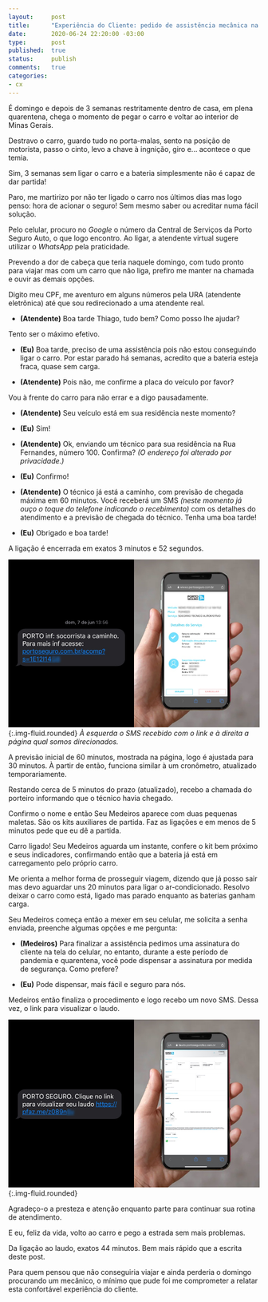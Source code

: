 ```yaml
---
layout:		post
title:		"Experiência do Cliente: pedido de assistência mecânica na Porto Seguro Auto"
date:		2020-06-24 22:20:00 -03:00
type:		post
published:	true
status:		publish
comments:	true
categories:
- cx
---
```


É domingo e depois de 3 semanas restritamente dentro de casa, em plena quarentena, chega o momento de pegar o carro e voltar ao interior de Minas Gerais.

Destravo o carro, guardo tudo no porta-malas, sento na posição de motorista, passo o cinto, levo a chave à ingnição, giro e... acontece o que temia.

Sim, 3 semanas sem ligar o carro e a bateria simplesmente não é capaz de dar partida!

Paro, me martirizo por não ter ligado o carro nos últimos dias mas logo penso: hora de acionar o seguro! Sem mesmo saber ou acreditar numa fácil solução.

Pelo celular, procuro no *Google* o número da Central de Serviços da Porto Seguro Auto, o que logo encontro. Ao ligar, a atendente virtual sugere utilizar o *WhatsApp* pela praticidade.

Prevendo a dor de cabeça que teria naquele domingo, com tudo pronto para viajar mas com um carro que não liga, prefiro me manter na chamada e ouvir as demais opções.

Digito meu CPF, me aventuro em alguns números pela URA (atendente eletrônica) até que sou redirecionado a uma atendente real.

- **(Atendente)** Boa tarde Thiago, tudo bem? Como posso lhe ajudar?

Tento ser o máximo efetivo.

- **(Eu)** Boa tarde, preciso de uma assistência pois não estou conseguindo ligar o carro. Por estar parado há semanas, acredito que a bateria esteja fraca, quase sem carga.

- **(Atendente)** Pois não, me confirme a placa do veículo por favor?

Vou à frente do carro para não errar e a digo pausadamente.

- **(Atendente)** Seu veículo está em sua residência neste momento?

- **(Eu)** Sim!

- **(Atendente)** Ok, enviando um técnico para sua residência na Rua Fernandes, número 100. Confirma? *(O endereço foi alterado por privacidade.)*

- **(Eu)** Confirmo!

- **(Atendente)** O técnico já está a caminho, com previsão de chegada máxima em 60 minutos. Você receberá um SMS *(neste momento já ouço o toque do telefone indicando o recebimento)* com os detalhes do atendimento e a previsão de chegada do técnico. Tenha uma boa tarde!

- **(Eu)** Obrigado e boa tarde!

A ligação é encerrada em exatos 3 minutos e 52 segundos.

![Figura dividida ao meio, sendo a primeira metade mostrando o SMS e a segunda uma mão segurando o celular, na página da Porto Seguro aberta para acompanhamento do serviço](/assets/imgs/cx-porto-seguro-auto/cx-porto-seguro-auto-mobile.jpg){:.img-fluid.rounded}
*À esquerda o SMS recebido com o link e à direita a página qual somos direcionados.*

A previsão inicial de 60 minutos, mostrada na página, logo é ajustada para 30 minutos. À partir de então, funciona similar à um cronômetro, atualizado temporariamente.

Restando cerca de 5 minutos do prazo (atualizado), recebo a chamada do porteiro informando que o técnico havia chegado. 

Confirmo o nome e então Seu Medeiros aparece com duas pequenas maletas. São os kits auxiliares de partida. Faz as ligações e em menos de 5 minutos pede que eu dê a partida.

Carro ligado! Seu Medeiros aguarda um instante, confere o kit bem próximo e seus indicadores, confirmando então que a bateria já está em carregamento pelo próprio carro.

Me orienta a melhor forma de prosseguir viagem, dizendo que já posso sair mas devo aguardar uns 20 minutos para ligar o ar-condicionado. Resolvo deixar o carro como está, ligado mas parado enquanto as baterias ganham carga.

Seu Medeiros começa então a mexer em seu celular, me solicita a senha enviada, preenche algumas opções e me pergunta:

- **(Medeiros)** Para finalizar a assistência pedimos uma assinatura do cliente na tela do celular, no entanto, durante a este período de pandemia e quarentena, você pode dispensar a assinatura por medida de segurança. Como prefere?

- **(Eu)** Pode dispensar, mais fácil e seguro para nós.

Medeiros então finaliza o procedimento e logo recebo um novo SMS. Dessa vez, o link para visualizar o laudo.

![Figura dividida ao meio, sendo a primeira metade mostrando o SMS e a segunda uma mão segurando o celular com o laudo da assistência aberta](/assets/imgs/cx-porto-seguro-auto/cx-porto-seguro-auto-laudo.jpg){:.img-fluid.rounded}

Agradeço-o a presteza e atenção enquanto parte para continuar sua rotina de atendimento.

E eu, feliz da vida, volto ao carro e pego a estrada sem mais problemas.

Da ligação ao laudo, exatos 44 minutos. Bem mais rápido que a escrita deste post.

Para quem pensou que não conseguiria viajar e ainda perderia o domingo procurando um mecânico, o mínimo que pude foi me comprometer a relatar esta confortável experiência do cliente.